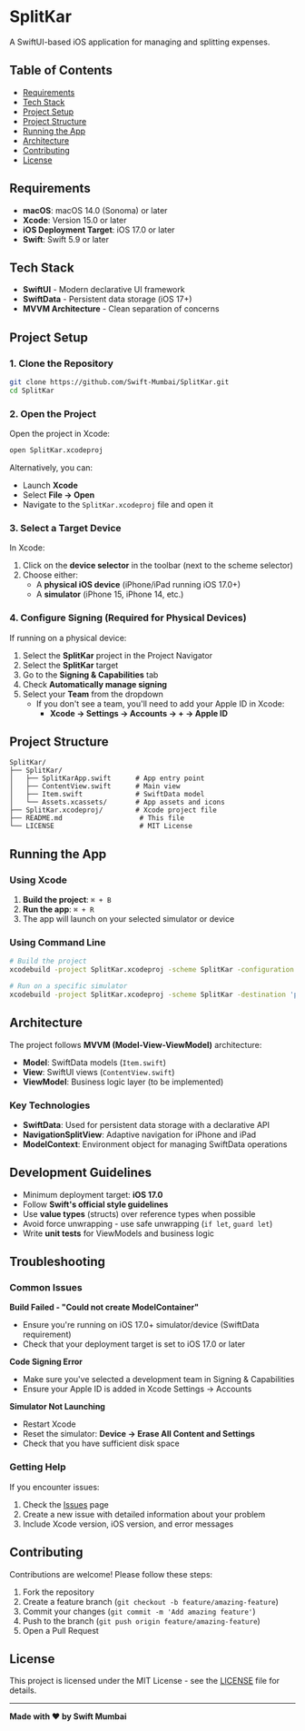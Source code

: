 # SplitKar

A SwiftUI-based iOS application for managing and splitting expenses.

## Table of Contents
- [Requirements](#requirements)
- [Tech Stack](#tech-stack)
- [Project Setup](#project-setup)
- [Project Structure](#project-structure)
- [Running the App](#running-the-app)
- [Architecture](#architecture)
- [Contributing](#contributing)
- [License](#license)

## Requirements

- **macOS**: macOS 14.0 (Sonoma) or later
- **Xcode**: Version 15.0 or later
- **iOS Deployment Target**: iOS 17.0 or later
- **Swift**: Swift 5.9 or later

## Tech Stack

- **SwiftUI** - Modern declarative UI framework
- **SwiftData** - Persistent data storage (iOS 17+)
- **MVVM Architecture** - Clean separation of concerns

## Project Setup

### 1. Clone the Repository

```bash
git clone https://github.com/Swift-Mumbai/SplitKar.git
cd SplitKar
```

### 2. Open the Project

Open the project in Xcode:

```bash
open SplitKar.xcodeproj
```

Alternatively, you can:
- Launch **Xcode**
- Select **File → Open**
- Navigate to the `SplitKar.xcodeproj` file and open it

### 3. Select a Target Device

In Xcode:
1. Click on the **device selector** in the toolbar (next to the scheme selector)
2. Choose either:
   - A **physical iOS device** (iPhone/iPad running iOS 17.0+)
   - A **simulator** (iPhone 15, iPhone 14, etc.)

### 4. Configure Signing (Required for Physical Devices)

If running on a physical device:

1. Select the **SplitKar** project in the Project Navigator
2. Select the **SplitKar** target
3. Go to the **Signing & Capabilities** tab
4. Check **Automatically manage signing**
5. Select your **Team** from the dropdown
   - If you don't see a team, you'll need to add your Apple ID in Xcode:
     - **Xcode → Settings → Accounts → + → Apple ID**

## Project Structure

```
SplitKar/
├── SplitKar/
│   ├── SplitKarApp.swift      # App entry point
│   ├── ContentView.swift      # Main view
│   ├── Item.swift             # SwiftData model
│   └── Assets.xcassets/       # App assets and icons
├── SplitKar.xcodeproj/        # Xcode project file
├── README.md                   # This file
└── LICENSE                     # MIT License
```

## Running the App

### Using Xcode

1. **Build the project**: `⌘ + B`
2. **Run the app**: `⌘ + R`
3. The app will launch on your selected simulator or device

### Using Command Line

```bash
# Build the project
xcodebuild -project SplitKar.xcodeproj -scheme SplitKar -configuration Debug build

# Run on a specific simulator
xcodebuild -project SplitKar.xcodeproj -scheme SplitKar -destination 'platform=iOS Simulator,name=iPhone 15,OS=latest' test
```

## Architecture

The project follows **MVVM (Model-View-ViewModel)** architecture:

- **Model**: SwiftData models (`Item.swift`)
- **View**: SwiftUI views (`ContentView.swift`)
- **ViewModel**: Business logic layer (to be implemented)

### Key Technologies

- **SwiftData**: Used for persistent data storage with a declarative API
- **NavigationSplitView**: Adaptive navigation for iPhone and iPad
- **ModelContext**: Environment object for managing SwiftData operations

## Development Guidelines

- Minimum deployment target: **iOS 17.0**
- Follow **Swift's official style guidelines**
- Use **value types** (structs) over reference types when possible
- Avoid force unwrapping - use safe unwrapping (`if let`, `guard let`)
- Write **unit tests** for ViewModels and business logic

## Troubleshooting

### Common Issues

**Build Failed - "Could not create ModelContainer"**
- Ensure you're running on iOS 17.0+ simulator/device (SwiftData requirement)
- Check that your deployment target is set to iOS 17.0 or later

**Code Signing Error**
- Make sure you've selected a development team in Signing & Capabilities
- Ensure your Apple ID is added in Xcode Settings → Accounts

**Simulator Not Launching**
- Restart Xcode
- Reset the simulator: **Device → Erase All Content and Settings**
- Check that you have sufficient disk space

### Getting Help

If you encounter issues:
1. Check the [Issues](https://github.com/Swift-Mumbai/SplitKar/issues) page
2. Create a new issue with detailed information about your problem
3. Include Xcode version, iOS version, and error messages

## Contributing

Contributions are welcome! Please follow these steps:

1. Fork the repository
2. Create a feature branch (`git checkout -b feature/amazing-feature`)
3. Commit your changes (`git commit -m 'Add amazing feature'`)
4. Push to the branch (`git push origin feature/amazing-feature`)
5. Open a Pull Request

## License

This project is licensed under the MIT License - see the [LICENSE](LICENSE) file for details.

---

**Made with ❤️ by Swift Mumbai**

